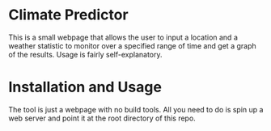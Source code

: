 # Climate Predictor
This is a small webpage that allows the user to input a location and a weather statistic to monitor over a specified range of time and get a graph of the results. Usage is fairly self-explanatory.

# Installation and Usage
The tool is just a webpage with no build tools. All you need to do is spin up a web server and point it at the root directory of this repo.